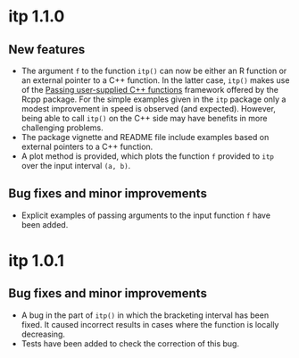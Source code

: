 # itp 1.1.0

## New features

* The argument `f` to the function `itp()` can now be either an R function or an external pointer to a C++ function. In the latter case, `itp()` makes use of the [Passing user-supplied C++ functions](https://gallery.rcpp.org/articles/passing-cpp-function-pointers/) framework offered by the Rcpp package. For the simple examples given in the `itp` package only a modest improvement in speed is observed (and expected).  However, being able to call `itp()` on the C++ side may have benefits in more challenging problems.  
* The package vignette and README file include examples based on external pointers to a C++ function.
* A plot method is provided, which plots the function `f` provided to `itp` over the input interval `(a, b)`.

## Bug fixes and minor improvements

* Explicit examples of passing arguments to the input function `f` have been added.

# itp 1.0.1

## Bug fixes and minor improvements

* A bug in the part of `itp()` in which the bracketing interval has been fixed. It caused incorrect results in cases where the function is locally decreasing.
* Tests have been added to check the correction of this bug.
